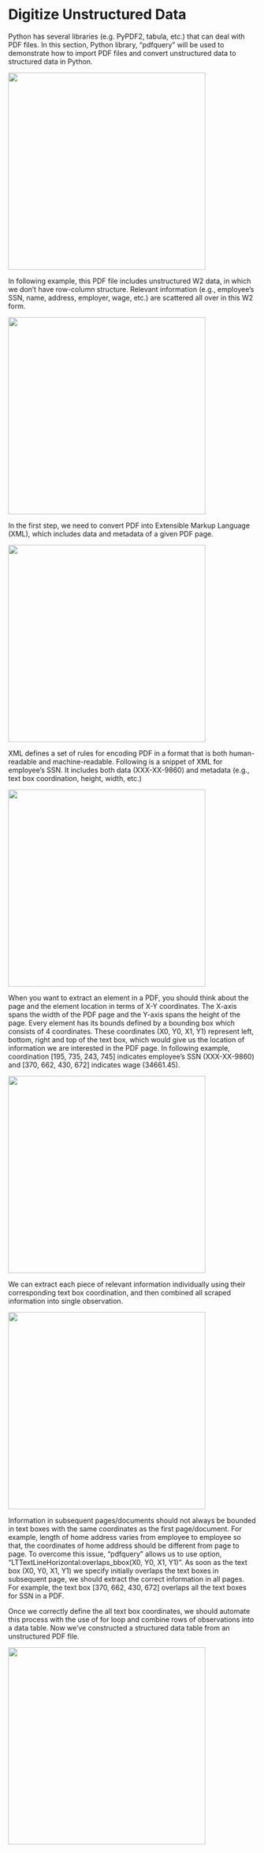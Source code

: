 # Digitize Unstructured Data

<p>Python has several libraries (e.g. PyPDF2, tabula, etc.) that can deal with PDF files. In this section, Python library, “pdfquery” will be used to demonstrate how to import PDF files and convert unstructured data to structured data in Python.</p>

<img src="https://github.com/aaronzhuclover/master/blob/master/Digitize unstructured data/images/image1.PNG" height="400"/>

<p>In following example, this PDF file includes unstructured W2 data, in which we don’t have row-column structure. Relevant information (e.g., employee’s SSN, name, address, employer, wage, etc.) are scattered all over in this W2 form.</p>

<img src="https://github.com/aaronzhuclover/master/blob/master/Digitize unstructured data/images/image2.PNG" height="400"/>

<p>In the first step, we need to convert PDF into Extensible Markup Language (XML), which includes data and metadata of a given PDF page.</p>

<img src="https://github.com/aaronzhuclover/master/blob/master/Digitize unstructured data/images/image3.PNG" height="400"/>

<p>XML defines a set of rules for encoding PDF in a format that is both human-readable and machine-readable. Following is a snippet of XML for employee’s SSN. It includes both data (XXX-XX-9860) and metadata (e.g., text box coordination, height, width, etc.)</p>

<img src="https://github.com/aaronzhuclover/master/blob/master/Digitize unstructured data/images/image4.PNG" height="400"/>

<p>When you want to extract an element in a PDF, you should think about the page and the element location in terms of X-Y coordinates. The X-axis spans the width of the PDF page and the Y-axis spans the height of the page. Every element has its bounds defined by a bounding box which consists of 4 coordinates. These coordinates (X0, Y0, X1, Y1) represent left, bottom, right and top of the text box, which would give us the location of information we are interested in the PDF page. In following example, coordination [195, 735, 243, 745] indicates employee’s SSN (XXX-XX-9860) and [370, 662, 430, 672] indicates wage (34661.45). </p>

<img src="https://github.com/aaronzhuclover/master/blob/master/Digitize unstructured data/images/image5.PNG" height="400"/>

<p>We can extract each piece of relevant information individually using their corresponding text box coordination, and then combined all scraped information into single observation.</p>

<img src="https://github.com/aaronzhuclover/master/blob/master/Digitize unstructured data/images/image6.PNG" height="400"/>

<p>Information in subsequent pages/documents should not always be bounded in text boxes with the same coordinates as the first page/document. For example, length of home address varies from employee to employee so that, the coordinates of home address should be different from page to page. To overcome this issue, “pdfquery” allows us to use option, “LTTextLineHorizontal:overlaps_bbox(X0, Y0, X1, Y1)”. As soon as the text box (X0, Y0, X1, Y1) we specify initially overlaps the text boxes in subsequent page, we should extract the correct information in all pages. For example, the text box [370, 662, 430, 672] overlaps all the text boxes for SSN in a PDF. </p>

<p>Once we correctly define the all text box coordinates, we should automate this process with the use of for loop and combine rows of observations into a data table. Now we’ve constructed a structured data table from an unstructured PDF file.</p>

<img src="https://github.com/aaronzhuclover/master/blob/master/Digitize unstructured data/images/image7.PNG" height="400"/>
